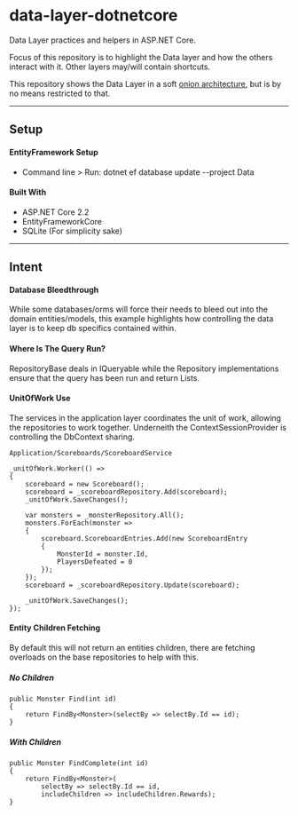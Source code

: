# data-layer-dotnetcore 

Data Layer practices and helpers in ASP.NET Core.

Focus of this repository is to highlight the Data layer and how the others interact with it. Other layers may/will contain shortcuts.

This repository shows the Data Layer in a soft [onion architecture](https://jeffreypalermo.com/2008/07/the-onion-architecture-part-1/), but is by no means restricted to that.

---

## Setup

#### EntityFramework Setup

- Command line > Run: dotnet ef database update --project Data

#### Built With

- ASP.NET Core 2.2
- EntityFrameworkCore
- SQLite (For simplicity sake)

---

## Intent

#### Database Bleedthrough

While some databases/orms will force their needs to bleed out into the domain entities/models, this example highlights how controlling the data layer is to keep db specifics contained within.

#### Where Is The Query Run?

RepositoryBase deals in IQueryable while the Repository implementations ensure that the query has been run and return Lists.

#### UnitOfWork Use

The services in the application layer coordinates the unit of work, allowing the repositories to work together. Underneith the ContextSessionProvider is controlling the DbContext sharing.

```
Application/Scoreboards/ScoreboardService

_unitOfWork.Worker(() => 
{
    scoreboard = new Scoreboard();
    scoreboard = _scoreboardRepository.Add(scoreboard);
    _unitOfWork.SaveChanges();

    var monsters = _monsterRepository.All();
    monsters.ForEach(monster => 
    {
        scoreboard.ScoreboardEntries.Add(new ScoreboardEntry
        {
            MonsterId = monster.Id,
            PlayersDefeated = 0
        });
    });
    scoreboard = _scoreboardRepository.Update(scoreboard);

    _unitOfWork.SaveChanges();
});
```

#### Entity Children Fetching

By default this will not return an entities children, there are fetching overloads on the base repositories to help with this.

##### No Children
```
public Monster Find(int id)
{
    return FindBy<Monster>(selectBy => selectBy.Id == id);
}
```

##### With Children
```
public Monster FindComplete(int id)
{
    return FindBy<Monster>(
        selectBy => selectBy.Id == id,
        includeChildren => includeChildren.Rewards);
}
```
